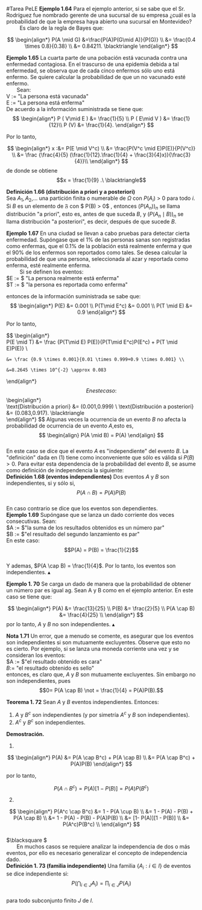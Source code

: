 #Tarea PeLE
**Ejemplo 1.64** 
 Para el ejemplo anterior, si se sabe que el Sr. Rodríguez fue nombrado gerente de una sucursal de su empresa ¿cuál es la probabilidad de que la empresa haya abierto una sucursal en Montevideo?  
&nbsp;&nbsp;&nbsp;&nbsp;&nbsp;&nbsp;&nbsp;&nbsp; Es claro de la regla de Bayes que:

$$
\begin{align*}
    P(A \mid G) &=\frac{P(A)P(G\mid A)}{P(G)} \\
    &= \frac{0.4 \times 0.8}{0.38} \\  
    &= 0.84211. \blacktriangle 
\end{align*}
$$

**Ejemplo 1.65** La cuarta parte de una pobación está vacunada contra una enfermedad contagiosa. En el trascurso de una epidemia debida a tal enfermedad, se observa que de cada cinco enfermos sólo uno está enfermo. Se quiere calcular la probabilidad de que un no vacunado esté enfermo.  
&nbsp;&nbsp;&nbsp;&nbsp;&nbsp;&nbsp; Sean:  
V :=  "La persona está vacunada"  
E :=  "La persona está enferma"  
De acuerdo a la información suministrada se tiene que:  
$$
\begin{align*}
    P ( V\mid E ) &= \frac{1}{5} \\  
    P ( E\mid V ) &= \frac{1}{12}\\  
    P (V) &= \frac{1}{4}.  
\end{align*}
$$

Por lo tanto,  

$$
\begin{align*}
    x :&= P(E \mid V^c)  \\
    &= \frac{P(V^c \mid E)P(E)}{P(V^c)} \\
    &= \frac {\frac{4}{5} (\frac{1}{12}.\frac{1}{4} + \frac{3}{4}x)}{\frac{3}{4}}\\
\end{align*}
$$
de donde se obtiene  
$$x = \frac{1}{9} .\  \blacktriangle$$ 


**Definición 1.66 (distribución a priori y a posteriori)**  
Sea $A_1,A_2$,... una partición finita o numerable de $\Omega$ con $P(A_i)$ > 0 para
todo $i$. Si $B$ es un elemento de $\mathfrak{F}$ con $ P(B) > 0$ , entonces $(P(A_n))_n$ se llama
distribución "a priori", esto es, antes de que suceda $B$, y $(P(A_n \mid B))_n$  se
llama distribución "a posteriori", es decir, después de que sucede $B$.  
  

**Ejemplo 1.67** En una ciudad se llevan a cabo pruebas para detectar cierta
enfermedad. Supóngase que el 1% de las personas sanas son registradas como enfermas, que el 0.1% de la población está realmente enferma y que el
90% de los enfermos son reportados como tales. Se desea calcular la probabilidad de que una persona, seleccionada al azar y reportada como enferma,
esté realmente enferma.  
&nbsp;&nbsp;&nbsp;&nbsp;&nbsp;&nbsp;&nbsp;&nbsp; Si se definen los eventos:    
$E := $ "La persona realmente está enferma"  
$T := $ "la persona es reportada como enferma"  

entonces de la información suministrada se sabe que:  
$$
\begin{align*} 
    P(E) &= 0.001 \\
    P(T\mid E^c) &= 0.001 \\  
    P(T \mid E) &= 0.9  
\end{align*}
$$

Por lo tanto, 

$$
\begin{align*}  
    P(E \mid T) &= \frac {P(T\mid E) P(E)}{P(T\mid E^c)P(E^c) + P(T \mid E)P(E)} \\  

    &= \frac {0.9 \times 0.001}{0.01 \times 0.999+0.9 \times 0.001} \\

    &=8.2645 \times 10^{-2} \approx 0.083   
\end{align*}
$$
En este caso:  
$$
\begin{align*}  
\text{Distribución a priori} &= (0.001,0.999)  \\
\text{Distribución a posteriori} &= (0.083,0.917).  \blacktriangle  
\end{align*}
$$
Algunas veces la ocurrencia de un evento $B$ no afecta la probabilidad de
ocurrencia de un evento $A$,esto es,  
$$
\begin{align}
P(A \mid B) = P(A)
\end{align}
$$  
En este caso se dice que el evento $A$ es "independiente" del evento $B$. La
"definición" dada en (1) tiene como inconveniente que sólo es válida si
$P(B) > 0$. Para evitar esta dependencia de la probabilidad del evento $B$, se
asume como definición de independencia la siguiente:  
**Definición 1.68 (eventos independientes)** Dos eventos $A$ y $B$ son independientes, si y sólo si,   
$$P(A \cap B) = P(A) P(B) $$  
En caso contrario se dice que los eventos son dependientes.  
**Ejemplo 1.69** Supóngase que se lanza un dado corriente dos veces consecutivas. Sean:  
$A := $"la suma de los resultados obtenidos es un número par"  
$B := $"el resultado del segundo lanzamiento es par"  
En este caso:  
$$P(A) = P(B) = \frac{1}{2}$$  
Y ademas, $P(A \cap B) = \frac{1}{4}$. Por lo tanto, los eventos son independientes. $\blacktriangle$  


**Ejemplo 1. 70** Se carga un dado de manera que la probabilidad de obtener
un número par es igual ag. Sean A y B como en el ejemplo anterior. En
este caso se tiene que:  

$$
\begin{align*}
    P(A) &= \frac{13}{25} \\ 
    P(B) &= \frac{2}{5} \\
    P(A \cap B) &= \frac{4}{25} \\  
\end{align*}
$$ 
por lo tanto, $A$ y $B$ no son independientes.  $\blacktriangle$  

**Nota 1.71** Un error, que a menudo se comente, es asegurar que los eventos son independientes si son mutuamente excluyentes. Observe que esto
no es cierto. Por ejemplo, si se lanza una moneda corriente una vez y se
consideran los eventos:  
$A := $"el resultado obtenido es cara"  
$B :=$ "el resultado obtenido es sello"   
entonces, es claro que, $A$ y $B$ son mutuamente excluyentes. Sin embargo no
son independientes, pues  
$$0= P(A \cap B)  \not = \frac{1}{4} = P(A)P(B).$$  

**Teorema 1. 72** Sean $A$ y $B$ eventos independientes. Entonces: 

1. $A$ y $B^c$ son independientes (y por simetría $A^c$ y $B$ son independientes).  
1.  $A^c$ y $B^c$ son independientes.  


**Demostración.**  

1.  
$$
\begin{align*}
P(A) &= P(A \cap B^c) + P(A \cap B) \\  
&= P(A \cap B^c) + P(A)P(B)  
\end{align*}
$$    

por lo tanto,  

$$P(A \cap B^c) = P(A)[1 - P(B)] = P(A)P(B^c)$$  

2.  
$$
\begin{align*}
P(A^c \cap B^c) &= 1 - P(A \cup B) \\  
&= 1 - P(A) - P(B) + P(A \cap B) \\  
&= 1 - P(A) - P(B) - P(A)P(B) \\
&= [1- P(A)][1 - P(B)] \\
&= P(A^c)P(B^c) \\  
\end{align*}
$$  
$\blacksquare $   
&nbsp;&nbsp;&nbsp;&nbsp;&nbsp;&nbsp; En muchos casos se requiere analizar la independencia de dos o más
eventos, por ello es necesario generalizar el concepto de independencia dado.  
**Definición 1. 73 (familia independiente)** Una familia $\{A_i : i \in I\}$ de
eventos se dice independiente si:  
$$ P(\bigcap_{i \in J} A_i ) = \prod_{i \in J} P(A_i)  $$   
para todo subconjunto finito $J$ de $I$. 
